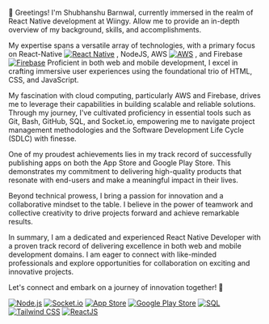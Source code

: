 👋 Greetings! I'm Shubhanshu Barnwal, currently immersed in the realm of React Native development at Wiingy. 
Allow me to provide an in-depth overview of my background, skills, and accomplishments.

My expertise spans a versatile array of technologies, with a primary focus on React-Native [![React Native](https://img.shields.io/badge/-React_Native-61DAFB?logo=react&logoColor=white)](https://reactnative.dev/)
, NodeJS, AWS [![AWS](https://img.shields.io/badge/-AWS-232F3E?logo=amazon-aws&logoColor=white)](https://aws.amazon.com/)
, and Firebase [![Firebase](https://img.shields.io/badge/-Firebase-FFCA28?logo=firebase&logoColor=black)](https://firebase.google.com/) Proficient in both web and mobile development, I excel in crafting immersive user experiences using the foundational trio of HTML, CSS, and JavaScript.

My fascination with cloud computing, particularly AWS and Firebase, drives me to leverage their capabilities in building scalable and reliable solutions. Through my journey, I've cultivated proficiency in essential tools such as Git, Bash, GitHub, SQL, and Socket.io, empowering me to navigate project management methodologies and the Software Development Life Cycle (SDLC) with finesse.

One of my proudest achievements lies in my track record of successfully publishing apps on both the App Store and Google Play Store. This demonstrates my commitment to delivering high-quality products that resonate with end-users and make a meaningful impact in their lives.

Beyond technical prowess, I bring a passion for innovation and a collaborative mindset to the table. I believe in the power of teamwork and collective creativity to drive projects forward and achieve remarkable results.

In summary, I am a dedicated and experienced React Native Developer with a proven track record of delivering excellence in both web and mobile development domains. I am eager to connect with like-minded professionals and explore opportunities for collaboration on exciting and innovative projects.

Let's connect and embark on a journey of innovation together! 🌟


[![Node.js](https://img.shields.io/badge/-Node.js-339933?logo=node.js&logoColor=white)](https://nodejs.org/) [![Socket.io](https://img.shields.io/badge/-Socket.io-010101?logo=socket.io&logoColor=white)](https://socket.io/) [![App Store](https://img.shields.io/badge/-App_Store-0D96F6?logo=apple-app-store&logoColor=white)](https://www.apple.com/app-store/)  [![Google Play Store](https://img.shields.io/badge/-Google_Play_Store-414141?logo=google-play&logoColor=white)](https://play.google.com/store) [![SQL](https://img.shields.io/badge/-SQL-4479A1?logo=postgresql&logoColor=white)](https://www.postgresql.org/) [![Tailwind CSS](https://img.shields.io/badge/-Tailwind_CSS-38B2AC?logo=tailwind-css&logoColor=white)](https://tailwindcss.com/) [![ReactJS](https://img.shields.io/badge/-ReactJS-61DAFB?logo=react&logoColor=white)](https://reactjs.org/)




